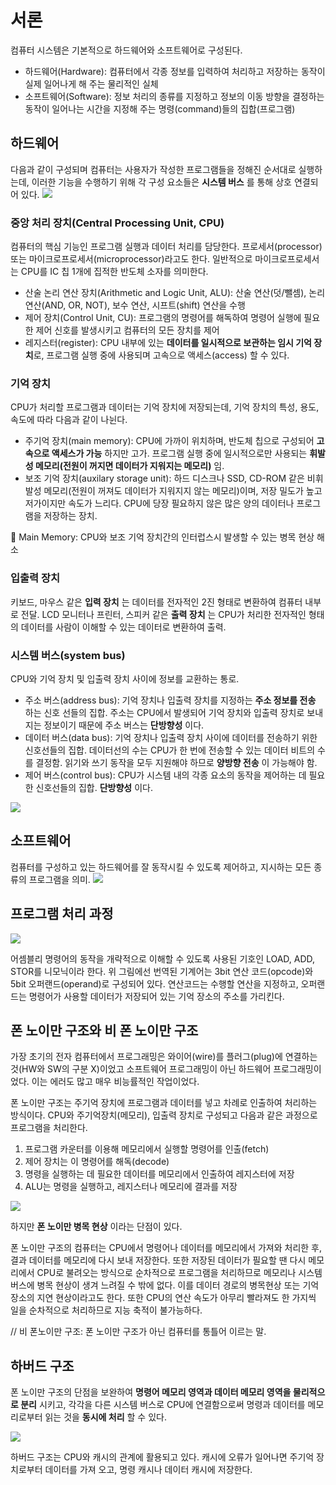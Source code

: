 # 서론
컴퓨터 시스템은 기본적으로 하드웨어와 소프트웨어로 구성된다.
- 하드웨어(Hardware): 컴퓨터에서 각종 정보를 입력하여 처리하고 저장하는 동작이 실제 일어나게 해 주는 물리적인 실체
- 소프트웨어(Software): 정보 처리의 종류를 지정하고 정보의 이동 방향을 결정하는 동작이 일어나는 시간을 지정해 주는 명령(command)들의 집합(프로그램)

## 하드웨어
다음과 같이 구성되며 컴퓨터는 사용자가 작성한 프로그램들을 정해진 순서대로 실행하는데, 이러한 기능을 수행하기 위해 각 구성 요소들은 **시스템 버스** 를 통해 상호 연결되어 있다.
<img src="https://user-images.githubusercontent.com/60968342/130899177-fe19b60d-540c-4ee5-b626-a747ad3c21b1.jpg">

### 중앙 처리 장치(Central Processing Unit, CPU)
컴퓨터의 핵심 기능인 프로그램 실행과 데이터 처리를 담당한다. 프로세서(processor) 또는 마이크로프로세서(microprocessor)라고도 한다. 일반적으로 마이크로프로세서는 CPU를 IC 칩 1개에 집적한 반도체 소자를 의미한다.
- 산술 논리 연산 장치(Arithmetic and Logic Unit, ALU): 산술 연산(덧/뺄셈), 논리 연산(AND, OR, NOT), 보수 연산, 시프트(shift) 연산을 수행
- 제어 장치(Control Unit, CU): 프로그램의 명령어를 해독하여 명령어 실행에 필요한 제어 신호를 발생시키고 컴퓨터의 모든 장치를 제어
- 레지스터(register): CPU 내부에 있는 **데이터를 일시적으로 보관하는 임시 기억 장치**로, 프로그램 실행 중에 사용되며 고속으로 액세스(access) 할 수 있다.

### 기억 장치
CPU가 처리할 프로그램과 데이터는 기억 장치에 저장되는데, 기억 장치의 특성, 용도, 속도에 따라 다음과 같이 나뉜다.
- 주기억 장치(main memory): CPU에 가까이 위치하며, 반도체 칩으로 구성되어 **고속으로 액세스가 가능** 하지만 고가. 프로그램 실행 중에 일시적으로만 사용되는 **휘발성 메모리(전원이 꺼지면 데이터가 지워지는 메모리)** 임.
- 보조 기억 장치(auxilary storage unit): 하드 디스크나 SSD, CD-ROM 같은 비휘발성 메모리(전원이 꺼져도 데이터가 지워지지 않는 메모리)이며, 저장 밀도가 높고 저가이지만 속도가 느리다. CPU에 당장 필요하지 않은 많은 양의 데이터나 프로그램을 저장하는 장치.

📌 Main Memory: CPU와 보조 기억 장치간의 인터럽스시 발생할 수 있는 병목 현상 해소

### 입출력 장치
키보드, 마우스 같은 **입력 장치** 는 데이터를 전자적인 2진 형태로 변환하여 컴퓨터 내부로 전달. LCD 모니터나 프린터, 스피커 같은 **출력 장치** 는 CPU가 처리한 전자적인 형태의 데이터를 사람이 이해할 수 있는 데이터로 변환하여 출력.

### 시스템 버스(system bus)
CPU와 기억 장치 및 입출력 장치 사이에 정보를 교환하는 통로.
- 주소 버스(address bus): 기억 장치나 입출력 장치를 지정하는 **주소 정보를 전송** 하는 신호 선들의 집합. 주소는 CPU에서 발생되어 기억 장치와 입출력 장치로 보내지는 정보이기 때문에 주소 버스는 **단방향성** 이다.
- 데이터 버스(data bus): 기억 장치나 입출력 장치 사이에 데이터를 전송하기 위한 신호선들의 집합. 데이터선의 수는 CPU가 한 번에 전송할 수 있는 데이터 비트의 수를 결정함. 읽기와 쓰기 동작을 모두 지원해야 하므로 **양방향 전송** 이 가능해야 함.
- 제어 버스(control bus): CPU가 시스템 내의 각종 요소의 동작을 제어하는 데 필요한 신호선들의 집합. **단방향성** 이다.

<img src="https://user-images.githubusercontent.com/60968342/130899195-13f328ef-012c-4ae9-a942-105b31a23200.jpg">

## 소프트웨어
컴퓨터를 구성하고 있는 하드웨어를 잘 동작시킬 수 있도록 제어하고, 지시하는 모든 종류의 프로그램을 의미.
<img src="https://user-images.githubusercontent.com/60968342/130899211-730932af-cd67-45b1-9ca7-6dc6f2364488.jpg">

## 프로그램 처리 과정
<img src="https://user-images.githubusercontent.com/60968342/130899232-cbe5ea8d-e784-425c-afde-d54b0d6ca195.jpg">

어셈블리 명령어의 동작을 개략적으로 이해할 수 있도록 사용된 기호인 LOAD, ADD, STOR를 니모닉이라 한다. 위 그림에선 번역된 기계어는 3bit 연산 코드(opcode)와 5bit 오퍼랜드(operand)로 구성되어 있다. 연산코드는 수행할 연산을 지정하고, 오퍼랜드는 명령어가 사용할 데이터가 저장되어 있는 기억 장소의 주소를 가리킨다.

## 폰 노이만 구조와 비 폰 노이만 구조
가장 초기의 전자 컴퓨터에서 프로그래밍은 와이어(wire)를 플러그(plug)에 연결하는 것(HW와 SW의 구분 X)이었고 소프트웨어 프로그래밍이 아닌 하드웨어 프로그래밍이었다. 이는 에러도 많고 매우 비능률적인 작업이었다.

폰 노이만 구조는 주기억 장치에 프로그램과 데이터를 넣고 차례로 인출하여 처리하는 방식이다. CPU와 주기억장치(메모리), 입출력 장치로 구성되고 다음과 같은 과정으로 프로그램을 처리한다.
1. 프로그램 카운터를 이용해 메모리에서 실행할 명령어를 인출(fetch)
2. 제어 장치는 이 명령어를 해독(decode)
3. 명령을 실행하는 데 필요한 데이터를 메모리에서 인출하여 레지스터에 저장
4. ALU는 명령을 실행하고, 레지스터나 메모리에 결과를 저장

<img src="https://user-images.githubusercontent.com/60968342/130899341-0a935da8-414d-4e7d-ab68-d1f303b50b38.jpg">

하지만 **폰 노이만 병목 현상** 이라는 단점이 있다.

폰 노이만 구조의 컴퓨터는 CPU에서 명령어나 데이터를 메모리에서 가져와 처리한 후, 결과 데이터를 메모리에 다시 보내 저장한다. 또한 저장된 데이터가 필요할 땐 다시 메모리에서 CPU로 불려오는 방식으로 순차적으로 프로그램을 처리하므로 메모리나 시스템 버스에 병목 현상이 생겨 느려질 수 밖에 없다. 이를 데이터 경로의 병목현상 또는 기억 장소의 지연 현상이라고도 한다. 또한 CPU의 연산 속도가 아무리 빨라져도 한 가지씩 일을 순차적으로 처리하므로 지능 축적이 불가능하다.

// 비 폰노이만 구조: 폰 노이만 구조가 아닌 컴퓨터를 통틀어 이르는 말.

## 하버드 구조
폰 노이만 구조의 단점을 보완하여 **명령어 메모리 영역과 데이터 메모리 영역을 물리적으로 분리** 시키고, 각각을 다른 시스템 버스로 CPU에 연결함으로써 명령과 데이터를 메모리로부터 읽는 것을 **동시에 처리** 할 수 있다.

<img src="https://user-images.githubusercontent.com/60968342/130899344-3bf0ffe7-19ca-4e92-8a27-958a3ed89fd7.jpg">

하버드 구조는 CPU와 캐시의 관계에 활용되고 있다. 캐시에 오류가 일어나면 주기억 장치로부터 데이터를 가져 오고, 명령 캐시나 데이터 캐시에 저장한다.